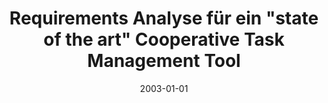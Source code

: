 ---
abstract: ''
authors:
- David Grössing
date: '2003-01-01'
featured: false
links:
- name: Publik
  url: https://publik.tuwien.ac.at/showentry.php?ID=138137&lang=2
publication_types:
- '7'
publishDate: '2003-01-01'
title: Requirements Analyse für ein "state of the art" Cooperative Task Management
  Tool
url_pdf: ''
---